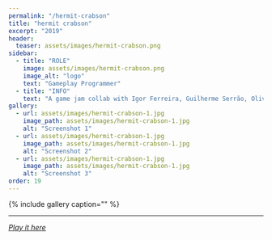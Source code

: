 ```yaml
---
permalink: "/hermit-crabson"
title: "hermit crabson"
excerpt: "2019"
header:
  teaser: assets/images/hermit-crabson.png
sidebar:
  - title: "ROLE"
    image: assets/images/hermit-crabson.png
    image_alt: "logo"
    text: "Gameplay Programmer"
  - title: "INFO"
    text: "A game jam collab with Igor Ferreira, Guilherme Serrão, Olivia Teixeira, Frederico Werner & &ré Figuereido"
gallery:
  - url: assets/images/hermit-crabson-1.jpg
    image_path: assets/images/hermit-crabson-1.jpg
    alt: "Screenshot 1"
  - url: assets/images/hermit-crabson-1.jpg
    image_path: assets/images/hermit-crabson-1.jpg
    alt: "Screenshot 2"
  - url: assets/images/hermit-crabson-1.jpg
    image_path: assets/images/hermit-crabson-1.jpg
    alt: "Screenshot 3"
order: 19
---
```


{% include gallery caption="" %}



------







[*Play it here*]()